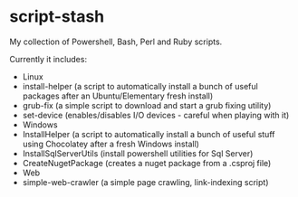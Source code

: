 script-stash
============

My collection of Powershell, Bash, Perl and Ruby scripts.

Currently it includes:
 - Linux
  - install-helper (a script to automatically install a bunch of useful packages after an Ubuntu/Elementary fresh install)
  - grub-fix (a simple script to download and start a grub fixing utility)
  - set-device (enables/disables I/O devices - careful when playing with it)
 - Windows
  - InstallHelper (a script to automatically install a bunch of useful stuff using Chocolatey after a fresh Windows install)
  - InstallSqlServerUtils (install powershell utilities for Sql Server)
  - CreateNugetPackage (creates a nuget package from a .csproj file)
 - Web
  - simple-web-crawler (a simple page crawling, link-indexing script)
